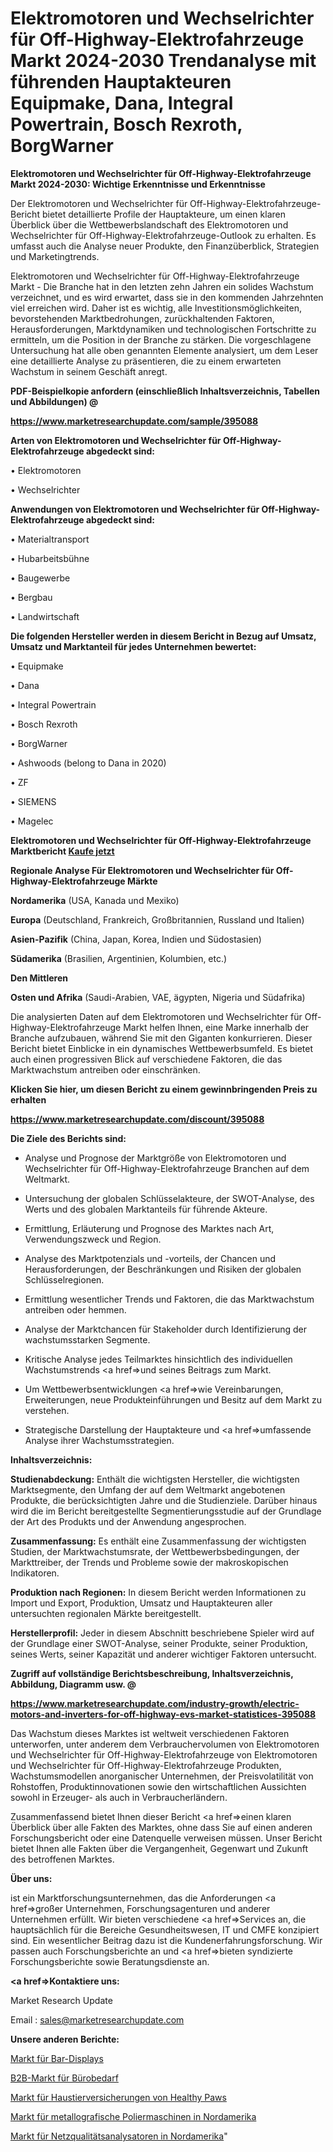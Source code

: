 # Elektromotoren und Wechselrichter für Off-Highway-Elektrofahrzeuge Markt 2024-2030 Trendanalyse mit führenden Hauptakteuren Equipmake, Dana, Integral Powertrain, Bosch Rexroth, BorgWarner

<strong>Elektromotoren und Wechselrichter für Off-Highway-Elektrofahrzeuge Markt 2024-2030: Wichtige Erkenntnisse und Erkenntnisse</strong>

Der Elektromotoren und Wechselrichter für Off-Highway-Elektrofahrzeuge-Bericht bietet detaillierte Profile der Hauptakteure, um einen klaren Überblick über die Wettbewerbslandschaft des Elektromotoren und Wechselrichter für Off-Highway-Elektrofahrzeuge-Outlook zu erhalten. Es umfasst auch die Analyse neuer Produkte, den Finanzüberblick, Strategien und Marketingtrends.

Elektromotoren und Wechselrichter für Off-Highway-Elektrofahrzeuge Markt - Die Branche hat in den letzten zehn Jahren ein solides Wachstum verzeichnet, und es wird erwartet, dass sie in den kommenden Jahrzehnten viel erreichen wird. Daher ist es wichtig, alle Investitionsmöglichkeiten, bevorstehenden Marktbedrohungen, zurückhaltenden Faktoren, Herausforderungen, Marktdynamiken und technologischen Fortschritte zu ermitteln, um die Position in der Branche zu stärken. Die vorgeschlagene Untersuchung hat alle oben genannten Elemente analysiert, um dem Leser eine detaillierte Analyse zu präsentieren, die zu einem erwarteten Wachstum in seinem Geschäft anregt.



<strong><b>PDF-Beispielkopie anfordern (einschließlich Inhaltsverzeichnis, Tabellen und Abbildungen) @ </b></strong>

<strong><a href=https://www.marketresearchupdate.com/sample/395088>

<strong>https://www.marketresearchupdate.com/sample/395088</u></a></strong></strong>



<strong>Arten von Elektromotoren und Wechselrichter für Off-Highway-Elektrofahrzeuge abgedeckt sind:</strong>

• Elektromotoren

• Wechselrichter



<strong>Anwendungen von Elektromotoren und Wechselrichter für Off-Highway-Elektrofahrzeuge abgedeckt sind:</strong>

• Materialtransport

• Hubarbeitsbühne

• Baugewerbe

• Bergbau

• Landwirtschaft



<strong>Die folgenden Hersteller werden in diesem Bericht in Bezug auf Umsatz, Umsatz und Marktanteil für jedes Unternehmen bewertet:</strong>

• Equipmake

• Dana

• Integral Powertrain

• Bosch Rexroth

• BorgWarner

• Ashwoods (belong to Dana in 2020)

• ZF

• SIEMENS

• Magelec



<strong>Elektromotoren und Wechselrichter für Off-Highway-Elektrofahrzeuge Marktbericht <a href=https://www.marketresearchupdate.com/buynow/395088>Kaufe jetzt</a></strong>



<strong>Regionale Analyse Für Elektromotoren und Wechselrichter für Off-Highway-Elektrofahrzeuge Märkte</strong>



<strong>Nordamerika</strong> (USA, Kanada und Mexiko)



<strong>Europa</strong> (Deutschland, Frankreich, Großbritannien, Russland und Italien)



<strong>Asien-Pazifik</strong> (China, Japan, Korea, Indien und Südostasien)



<strong>Südamerika</strong> (Brasilien, Argentinien, Kolumbien, etc.)



<strong>Den Mittleren</strong> 

<strong>Osten und Afrika</strong> (Saudi-Arabien, VAE, ägypten, Nigeria und Südafrika)

Die analysierten Daten auf dem Elektromotoren und Wechselrichter für Off-Highway-Elektrofahrzeuge Markt helfen Ihnen, eine Marke innerhalb der Branche aufzubauen, während Sie mit den Giganten konkurrieren. Dieser Bericht bietet Einblicke in ein dynamisches Wettbewerbsumfeld. Es bietet auch einen progressiven Blick auf verschiedene Faktoren, die das Marktwachstum antreiben oder einschränken.



<strong>Klicken Sie hier, um diesen Bericht zu einem gewinnbringenden Preis zu erhalten
</strong>

<strong><a href=https://www.marketresearchupdate.com/discount/395088>https://www.marketresearchupdate.com/discount/395088</b></u></strong></a>



<strong>Die Ziele des Berichts sind:</strong>

- Analyse und Prognose der Marktgröße von Elektromotoren und Wechselrichter für Off-Highway-Elektrofahrzeuge Branchen auf dem Weltmarkt.

- Untersuchung der globalen Schlüsselakteure, der SWOT-Analyse, des Werts und des globalen Marktanteils für führende Akteure.

- Ermittlung, Erläuterung und Prognose des Marktes nach Art, Verwendungszweck und Region.

- Analyse des Marktpotenzials und -vorteils, der Chancen und Herausforderungen, der Beschränkungen und Risiken der globalen Schlüsselregionen.

- Ermittlung wesentlicher Trends und Faktoren, die das Marktwachstum antreiben oder hemmen.

- Analyse der Marktchancen für Stakeholder durch Identifizierung der wachstumsstarken Segmente.

- Kritische Analyse jedes Teilmarktes hinsichtlich des individuellen Wachstumstrends <a href=>und</a> seines Beitrags zum Markt.

- Um Wettbewerbsentwicklungen <a href=>wie</a> Vereinbarungen, Erweiterungen, neue Produkteinführungen und Besitz auf dem Markt zu verstehen.

- Strategische Darstellung der Hauptakteure und <a href=>umfas</a>sende Analyse ihrer Wachstumsstrategien.



<strong>Inhaltsverzeichnis:</strong>



<strong>Studienabdeckung:</strong> Enthält die wichtigsten Hersteller, die wichtigsten Marktsegmente, den Umfang der auf dem Weltmarkt angebotenen Produkte, die berücksichtigten Jahre und die Studienziele. Darüber hinaus wird die im Bericht bereitgestellte Segmentierungsstudie auf der Grundlage der Art des Produkts und der Anwendung angesprochen.



<strong>Zusammenfassung:</strong> Es enthält eine Zusammenfassung der wichtigsten Studien, der Marktwachstumsrate, der Wettbewerbsbedingungen, der Markttreiber, der Trends und Probleme sowie der makroskopischen Indikatoren.



<strong>Produktion nach Regionen:</strong> In diesem Bericht werden Informationen zu Import und Export, Produktion, Umsatz und Hauptakteuren aller untersuchten regionalen Märkte bereitgestellt.



<strong>Herstellerprofil:</strong> Jeder in diesem Abschnitt beschriebene Spieler wird auf der Grundlage einer SWOT-Analyse, seiner Produkte, seiner Produktion, seines Werts, seiner Kapazität und anderer wichtiger Faktoren untersucht.



<strong><b>Zugriff auf vollständige Berichtsbeschreibung, Inhaltsverzeichnis, Abbildung, Diagramm usw. @ </b></strong>

<strong><a href=https://www.marketresearchupdate.com/industry-growth/electric-motors-and-inverters-for-off-highway-evs-market-statistices-395088>https://www.marketresearchupdate.com/industry-growth/electric-motors-and-inverters-for-off-highway-evs-market-statistices-395088</a></strong>

Das Wachstum dieses Marktes ist weltweit verschiedenen Faktoren unterworfen, unter anderem dem Verbrauchervolumen von Elektromotoren und Wechselrichter für Off-Highway-Elektrofahrzeuge von Elektromotoren und Wechselrichter für Off-Highway-Elektrofahrzeuge Produkten, Wachstumsmodellen anorganischer Unternehmen, der Preisvolatilität von Rohstoffen, Produktinnovationen sowie den wirtschaftlichen Aussichten sowohl in Erzeuger- als auch in Verbraucherländern.

Zusammenfassend bietet Ihnen dieser Bericht <a href=>einen</a> klaren Überblick über alle Fakten des Marktes, ohne dass Sie auf einen anderen Forschungsbericht oder eine Datenquelle verweisen müssen. Unser Bericht bietet Ihnen alle Fakten über die Vergangenheit, Gegenwart und Zukunft des betroffenen Marktes.



<strong>Über uns:</strong>

 ist ein Marktforschungsunternehmen, das die Anforderungen <a href=>großer</a> Unternehmen, Forschungsagenturen und anderer Unternehmen erfüllt. Wir bieten verschiedene <a href=>Services</a> an, die hauptsächlich für die Bereiche Gesundheitswesen, IT und CMFE konzipiert sind. Ein wesentlicher Beitrag dazu ist die Kundenerfahrungsforschung. Wir passen auch Forschungsberichte an und <a href=>bieten</a> syndizierte Forschungsberichte sowie Beratungsdienste an.



<strong><a href=>Kontaktiere uns:</a></strong>

Market Research Update

Email : sales@marketresearchupdate.com



<strong>Unsere anderen Berichte:</strong>

<a href=https://www.linkedin.com/pulse/bar-type-display-market-expects-see-significant-growth>Markt für Bar-Displays</a>

<a href=https://www.linkedin.com/pulse/office-stationery-supplies-b2b-market>B2B-Markt für Bürobedarf</a>

<a href=https://www.linkedin.com/pulse/healthy-paws-pet-insurance-market-research>Markt für Haustierversicherungen von Healthy Paws</a>

<a href=https://www.linkedin.com/pulse/north-america-metallographic-polishing-machine-market>Markt für metallografische Poliermaschinen in Nordamerika</a>

<a href=https://www.linkedin.com/pulse/north-america-power-quality-analyzer-market>Markt für Netzqualitätsanalysatoren in Nordamerika</a>"

